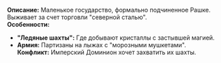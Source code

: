**Описание:** Маленькое государство, формально подчиненное Рашке. Выживает за счет торговли "северной сталью".  
**Особенности:**  
- **"Ледяные шахты":** Где добывают кристаллы с застывшей магией.  
- **Армия:** Партизаны на лыжах с "морозными мушкетами".  
**Конфликт:** Имперский Доминион хочет захватить их шахты.  